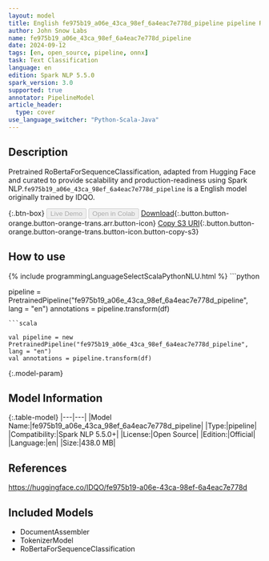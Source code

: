 ```yaml
---
layout: model
title: English fe975b19_a06e_43ca_98ef_6a4eac7e778d_pipeline pipeline RoBertaForSequenceClassification from IDQO
author: John Snow Labs
name: fe975b19_a06e_43ca_98ef_6a4eac7e778d_pipeline
date: 2024-09-12
tags: [en, open_source, pipeline, onnx]
task: Text Classification
language: en
edition: Spark NLP 5.5.0
spark_version: 3.0
supported: true
annotator: PipelineModel
article_header:
  type: cover
use_language_switcher: "Python-Scala-Java"
---
```


## Description

Pretrained RoBertaForSequenceClassification, adapted from Hugging Face and curated to provide scalability and production-readiness using Spark NLP.`fe975b19_a06e_43ca_98ef_6a4eac7e778d_pipeline` is a English model originally trained by IDQO.

{:.btn-box}
<button class="button button-orange" disabled>Live Demo</button>
<button class="button button-orange" disabled>Open in Colab</button>
[Download](https://s3.amazonaws.com/auxdata.johnsnowlabs.com/public/models/fe975b19_a06e_43ca_98ef_6a4eac7e778d_pipeline_en_5.5.0_3.0_1726108421603.zip){:.button.button-orange.button-orange-trans.arr.button-icon}
[Copy S3 URI](s3://auxdata.johnsnowlabs.com/public/models/fe975b19_a06e_43ca_98ef_6a4eac7e778d_pipeline_en_5.5.0_3.0_1726108421603.zip){:.button.button-orange.button-orange-trans.button-icon.button-copy-s3}

## How to use



<div class="tabs-box" markdown="1">
{% include programmingLanguageSelectScalaPythonNLU.html %}
```python

pipeline = PretrainedPipeline("fe975b19_a06e_43ca_98ef_6a4eac7e778d_pipeline", lang = "en")
annotations =  pipeline.transform(df)   

```
```scala

val pipeline = new PretrainedPipeline("fe975b19_a06e_43ca_98ef_6a4eac7e778d_pipeline", lang = "en")
val annotations = pipeline.transform(df)

```
</div>

{:.model-param}
## Model Information

{:.table-model}
|---|---|
|Model Name:|fe975b19_a06e_43ca_98ef_6a4eac7e778d_pipeline|
|Type:|pipeline|
|Compatibility:|Spark NLP 5.5.0+|
|License:|Open Source|
|Edition:|Official|
|Language:|en|
|Size:|438.0 MB|

## References

https://huggingface.co/IDQO/fe975b19-a06e-43ca-98ef-6a4eac7e778d

## Included Models

- DocumentAssembler
- TokenizerModel
- RoBertaForSequenceClassification